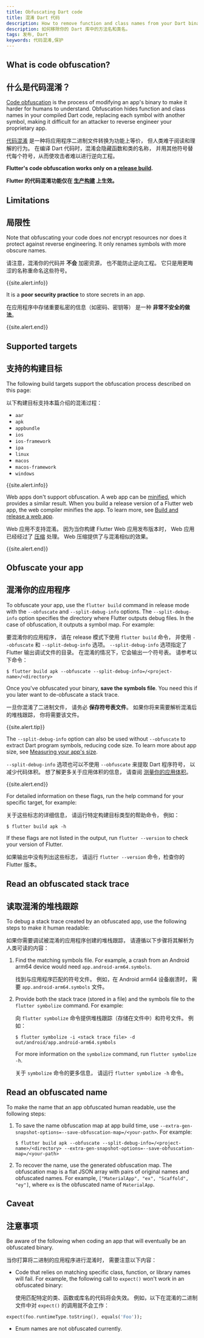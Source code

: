 ```yaml
---
title: Obfuscating Dart code
title: 混淆 Dart 代码
description: How to remove function and class names from your Dart binary.
description: 如何移除你的 Dart 库中的方法名和类名。
tags: 发布, Dart
keywords: 代码混淆,保护
---
```


<?code-excerpt path-base="deployment/obfuscate"?>

## What is code obfuscation?

## 什么是代码混淆？

[Code obfuscation][] is the process of modifying an
app's binary to make it harder for humans to understand.
Obfuscation hides function and class names in your
compiled Dart code, replacing each symbol with
another symbol, making it difficult for an attacker
to reverse engineer your proprietary app.

[代码混淆][Code obfuscation] 是一种将应用程序二进制文件转换为功能上等价，
但人类难于阅读和理解的行为。
在编译 Dart 代码时，混淆会隐藏函数和类的名称，
并用其他符号替代每个符号，从而使攻击者难以进行逆向工程。

**Flutter's code obfuscation works
only on a [release build][].**

**Flutter 的代码混淆功能仅在 [生产构建][release build] 上生效。**

[Code obfuscation]: https://en.wikipedia.org/wiki/Obfuscation_(software)
[release build]: {{site.url}}/testing/build-modes#release

## Limitations

## 局限性

Note that obfuscating your code does _not_
encrypt resources nor does it protect against
reverse engineering.
It only renames symbols with more obscure names.

请注意，混淆你的代码并 **不会** 加密资源，
也不能防止逆向工程。
它只是用更晦涩的名称重命名这些符号。

{{site.alert.info}}

  It is a **poor security practice** to
  store secrets in an app.

  在应用程序中存储重要私密的信息（如密码、密钥等）
  是一种 **非常不安全的做法**。

{{site.alert.end}}

## Supported targets

## 支持的构建目标

The following build targets
support the obfuscation process
described on this page:

以下构建目标支持本篇介绍的混淆过程：

* `aar`
* `apk`
* `appbundle`
* `ios`
* `ios-framework`
* `ipa`
* `linux`
* `macos`
* `macos-framework`
* `windows`

{{site.alert.info}}

  Web apps don't support obfuscation.
  A web app can be [minified][], which provides a similar result.
  When you build a release version of a Flutter web app,
  the web compiler minifies the app. To learn more,
  see [Build and release a web app][].

  Web 应用不支持混淆。
  因为当你构建 Flutter Web 应用发布版本时，
  Web 应用已经经过了 [压缩][minified] 处理。
  Web 压缩提供了与混淆相似的效果。

{{site.alert.end}}

[Build and release a web app]: {{site.url}}/deployment/web
[minified]: https://en.wikipedia.org/wiki/Minification_(programming)

## Obfuscate your app

## 混淆你的应用程序

To obfuscate your app, use the `flutter build` command
in release mode
with the `--obfuscate` and  `--split-debug-info` options.
The `--split-debug-info` option specifies the directory
where Flutter outputs debug files.
In the case of obfuscation, it outputs a symbol map.
For example:

要混淆你的应用程序，
请在 release 模式下使用 `flutter build` 命令，
并使用 `--obfuscate` 和 `--split-debug-info` 选项。
`--split-debug-info` 选项指定了 Flutter 输出调试文件的目录。
在混淆的情况下，它会输出一个符号表。
请参考以下命令：

```terminal
$ flutter build apk --obfuscate --split-debug-info=/<project-name>/<directory>
```

Once you've obfuscated your binary, **save
the symbols file**. You need this if you later
want to de-obfuscate a stack trace.

一旦你混淆了二进制文件，
请务必 **保存符号表文件**。
如果你将来需要解析混淆后的堆栈跟踪，
你将需要该文件。

{{site.alert.tip}}

  The `--split-debug-info` option can also be used without `--obfuscate`
  to extract Dart program symbols, reducing code size.
  To learn more about app size, see [Measuring your app's size][].

  `--split-debug-info` 选项也可以不使用 `--obfuscate` 来提取 Dart 程序符号，
  以减少代码体积。
  想了解更多关于应用体积的信息，
  请查阅 [测量你的应用体积][Measuring your app's size]。

{{site.alert.end}}

[Measuring your app's size]: {{site.url}}/perf/app-size

For detailed information on these flags, run
the help command for your specific target, for example:

关于这些标志的详细信息，
请运行特定构建目标类型的帮助命令，
例如：

```terminal
$ flutter build apk -h
```

If these flags are not listed in the output,
run `flutter --version` to check your version of Flutter.

如果输出中没有列出这些标志，
请运行 `flutter --version` 命令，检查你的 Flutter 版本。

## Read an obfuscated stack trace

## 读取混淆的堆栈跟踪

To debug a stack trace created by an obfuscated app,
use the following steps to make it human readable:

如果你需要调试被混淆的应用程序创建的堆栈跟踪，
请遵循以下步骤将其解析为人类可读的内容：

1. Find the matching symbols file.
   For example, a crash from an Android arm64
   device would need `app.android-arm64.symbols`.

   找到与应用程序匹配的符号文件。
   例如，在 Android arm64 设备崩溃时，
   需要 `app.android-arm64.symbols` 文件。

1. Provide both the stack trace (stored in a file)
   and the symbols file to the `flutter symbolize` command.
   For example:

   向 `flutter symbolize` 命令提供堆栈跟踪（存储在文件中）和符号文件。
   例如：

   ```terminal
   $ flutter symbolize -i <stack trace file> -d out/android/app.android-arm64.symbols
   ```

   For more information on the `symbolize` command,
   run `flutter symbolize -h`.

   关于 `symbolize` 命令的更多信息，
   请运行 `flutter symbolize -h` 命令。

## Read an obfuscated name

To make the name that an app obfuscated human readable,
use the following steps:

1. To save the name obfuscation map at app build time,
   use `--extra-gen-snapshot-options=--save-obfuscation-map=/<your-path>`.
   For example:

   ```terminal
   $ flutter build apk --obfuscate --split-debug-info=/<project-name>/<directory> --extra-gen-snapshot-options=--save-obfuscation-map=/<your-path>
   ```

1. To recover the name, use the generated obfuscation map.
   The obfuscation map is a flat JSON array with pairs of
   original names and obfuscated names. For example,
   `["MaterialApp", "ex", "Scaffold", "ey"]`, where `ex`
   is the obfuscated name of `MaterialApp`.

## Caveat

## 注意事项

Be aware of the following when coding an app that will
eventually be an obfuscated binary.

当你打算将二进制的应用程序进行混淆时，
需要注意以下内容：

* Code that relies on matching specific class, function,
  or library names will fail.
  For example, the following call to `expect()` won't
  work in an obfuscated binary:

  使用匹配特定的类、函数或库名的代码将会失效。
  例如，以下在混淆的二进制文件中对 `expect()` 的调用就不会工作：

<?code-excerpt "lib/main.dart (Expect)"?>
```dart
expect(foo.runtimeType.toString(), equals('Foo'));
```

* Enum names are not obfuscated currently.
